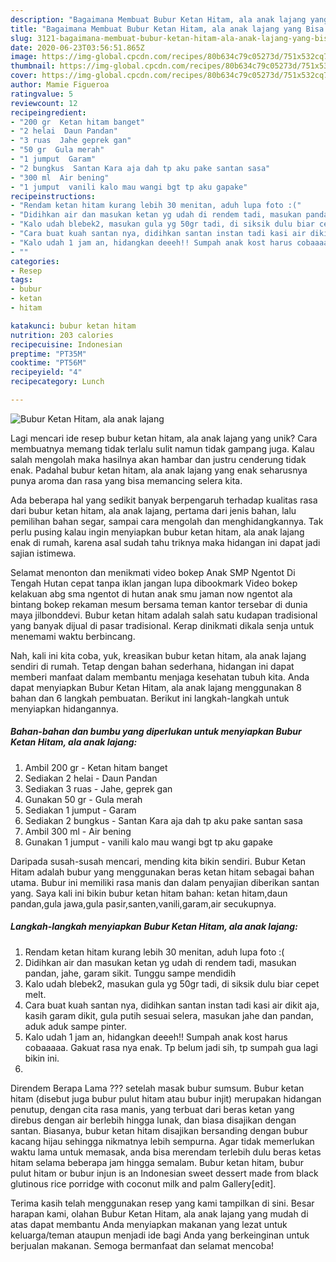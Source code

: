 ```yaml
---
description: "Bagaimana Membuat Bubur Ketan Hitam, ala anak lajang yang Bisa Manjain Lidah"
title: "Bagaimana Membuat Bubur Ketan Hitam, ala anak lajang yang Bisa Manjain Lidah"
slug: 3121-bagaimana-membuat-bubur-ketan-hitam-ala-anak-lajang-yang-bisa-manjain-lidah
date: 2020-06-23T03:56:51.865Z
image: https://img-global.cpcdn.com/recipes/80b634c79c05273d/751x532cq70/bubur-ketan-hitam-ala-anak-lajang-foto-resep-utama.jpg
thumbnail: https://img-global.cpcdn.com/recipes/80b634c79c05273d/751x532cq70/bubur-ketan-hitam-ala-anak-lajang-foto-resep-utama.jpg
cover: https://img-global.cpcdn.com/recipes/80b634c79c05273d/751x532cq70/bubur-ketan-hitam-ala-anak-lajang-foto-resep-utama.jpg
author: Mamie Figueroa
ratingvalue: 5
reviewcount: 12
recipeingredient:
- "200 gr  Ketan hitam banget"
- "2 helai  Daun Pandan"
- "3 ruas  Jahe geprek gan"
- "50 gr  Gula merah"
- "1 jumput  Garam"
- "2 bungkus  Santan Kara aja dah tp aku pake santan sasa"
- "300 ml  Air bening"
- "1 jumput  vanili kalo mau wangi bgt tp aku gapake"
recipeinstructions:
- "Rendam ketan hitam kurang lebih 30 menitan, aduh lupa foto :("
- "Didihkan air dan masukan ketan yg udah di rendem tadi, masukan pandan, jahe, garam sikit. Tunggu sampe mendidih"
- "Kalo udah blebek2, masukan gula yg 50gr tadi, di siksik dulu biar cepet melt."
- "Cara buat kuah santan nya, didihkan santan instan tadi kasi air dikit aja, kasih garam dikit, gula putih sesuai selera, masukan jahe dan pandan, aduk aduk sampe pinter."
- "Kalo udah 1 jam an, hidangkan deeeh!! Sumpah anak kost harus cobaaaaa. Gakuat rasa nya enak. Tp belum jadi sih, tp sumpah gua lagi bikin ini."
- ""
categories:
- Resep
tags:
- bubur
- ketan
- hitam

katakunci: bubur ketan hitam 
nutrition: 203 calories
recipecuisine: Indonesian
preptime: "PT35M"
cooktime: "PT56M"
recipeyield: "4"
recipecategory: Lunch

---
```



![Bubur Ketan Hitam, ala anak lajang](https://img-global.cpcdn.com/recipes/80b634c79c05273d/751x532cq70/bubur-ketan-hitam-ala-anak-lajang-foto-resep-utama.jpg)

Lagi mencari ide resep bubur ketan hitam, ala anak lajang yang unik? Cara membuatnya memang tidak terlalu sulit namun tidak gampang juga. Kalau salah mengolah maka hasilnya akan hambar dan justru cenderung tidak enak. Padahal bubur ketan hitam, ala anak lajang yang enak seharusnya punya aroma dan rasa yang bisa memancing selera kita.

Ada beberapa hal yang sedikit banyak berpengaruh terhadap kualitas rasa dari bubur ketan hitam, ala anak lajang, pertama dari jenis bahan, lalu pemilihan bahan segar, sampai cara mengolah dan menghidangkannya. Tak perlu pusing kalau ingin menyiapkan bubur ketan hitam, ala anak lajang enak di rumah, karena asal sudah tahu triknya maka hidangan ini dapat jadi sajian istimewa.

Selamat menonton dan menikmati video bokep Anak SMP Ngentot Di Tengah Hutan cepat tanpa iklan jangan lupa dibookmark Video bokep kelakuan abg sma ngentot di hutan anak smu jaman now ngentot ala bintang bokep rekaman mesum bersama teman kantor tersebar di dunia maya jilbonddevi. Bubur ketan hitam adalah salah satu kudapan tradisional yang banyak dijual di pasar tradisional. Kerap dinikmati dikala senja untuk menemami waktu berbincang.


Nah, kali ini kita coba, yuk, kreasikan bubur ketan hitam, ala anak lajang sendiri di rumah. Tetap dengan bahan sederhana, hidangan ini dapat memberi manfaat dalam membantu menjaga kesehatan tubuh kita. Anda dapat menyiapkan Bubur Ketan Hitam, ala anak lajang menggunakan 8 bahan dan 6 langkah pembuatan. Berikut ini langkah-langkah untuk menyiapkan hidangannya.

<!--inarticleads1-->

##### Bahan-bahan dan bumbu yang diperlukan untuk menyiapkan Bubur Ketan Hitam, ala anak lajang:

1. Ambil 200 gr - Ketan hitam banget
1. Sediakan 2 helai - Daun Pandan
1. Sediakan 3 ruas - Jahe, geprek gan
1. Gunakan 50 gr - Gula merah
1. Sediakan 1 jumput - Garam
1. Sediakan 2 bungkus - Santan Kara aja dah tp aku pake santan sasa
1. Ambil 300 ml - Air bening
1. Gunakan 1 jumput - vanili kalo mau wangi bgt tp aku gapake


Daripada susah-susah mencari, mending kita bikin sendiri. Bubur Ketan Hitam adalah bubur yang menggunakan beras ketan hitam sebagai bahan utama. Bubur ini memiliki rasa manis dan dalam penyajian diberikan santan yang. Saya kali ini bikin bubur ketan hitam bahan: ketan hitam,daun pandan,gula jawa,gula pasir,santen,vanili,garam,air secukupnya. 

<!--inarticleads2-->

##### Langkah-langkah menyiapkan Bubur Ketan Hitam, ala anak lajang:

1. Rendam ketan hitam kurang lebih 30 menitan, aduh lupa foto :(
1. Didihkan air dan masukan ketan yg udah di rendem tadi, masukan pandan, jahe, garam sikit. Tunggu sampe mendidih
1. Kalo udah blebek2, masukan gula yg 50gr tadi, di siksik dulu biar cepet melt.
1. Cara buat kuah santan nya, didihkan santan instan tadi kasi air dikit aja, kasih garam dikit, gula putih sesuai selera, masukan jahe dan pandan, aduk aduk sampe pinter.
1. Kalo udah 1 jam an, hidangkan deeeh!! Sumpah anak kost harus cobaaaaa. Gakuat rasa nya enak. Tp belum jadi sih, tp sumpah gua lagi bikin ini.
1. 


Direndem Berapa Lama ??? setelah masak bubur sumsum. Bubur ketan hitam (disebut juga bubur pulut hitam atau bubur injit) merupakan hidangan penutup, dengan cita rasa manis, yang terbuat dari beras ketan yang direbus dengan air berlebih hingga lunak, dan biasa disajikan dengan santan. Biasanya, bubur ketan hitam disajikan bersanding dengan bubur kacang hijau sehingga nikmatnya lebih sempurna. Agar tidak memerlukan waktu lama untuk memasak, anda bisa merendam terlebih dulu beras ketas hitam selama beberapa jam hingga semalam. Bubur ketan hitam, bubur pulut hitam or bubur injun is an Indonesian sweet dessert made from black glutinous rice porridge with coconut milk and palm Gallery[edit]. 

Terima kasih telah menggunakan resep yang kami tampilkan di sini. Besar harapan kami, olahan Bubur Ketan Hitam, ala anak lajang yang mudah di atas dapat membantu Anda menyiapkan makanan yang lezat untuk keluarga/teman ataupun menjadi ide bagi Anda yang berkeinginan untuk berjualan makanan. Semoga bermanfaat dan selamat mencoba!
